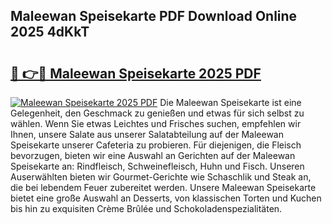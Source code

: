 ## Maleewan Speisekarte PDF Download Online 2025 4dKkT

# <h2><a href="http://gc5e06j.nevu.top/?p=Maleewan+Speisekarte">🔗 👉🔴 Maleewan Speisekarte 2025 PDF</a></h2>

[![Maleewan Speisekarte 2025 PDF](https://i.imgur.com/dBaPXMq.png)](http://gc5e06j.nevu.top/?p=Maleewan+Speisekarte)
Die Maleewan Speisekarte ist eine Gelegenheit, den Geschmack zu genießen und etwas für sich selbst zu wählen. Wenn Sie etwas Leichtes und Frisches suchen, empfehlen wir Ihnen, unsere Salate aus unserer Salatabteilung auf der Maleewan Speisekarte unserer Cafeteria zu probieren. Für diejenigen, die Fleisch bevorzugen, bieten wir eine Auswahl an Gerichten auf der Maleewan Speisekarte an: Rindfleisch, Schweinefleisch, Huhn und Fisch. Unseren Auserwählten bieten wir Gourmet-Gerichte wie Schaschlik und Steak an, die bei lebendem Feuer zubereitet werden. Unsere Maleewan Speisekarte bietet eine große Auswahl an Desserts, von klassischen Torten und Kuchen bis hin zu exquisiten Crème Brûlée und Schokoladenspezialitäten.

